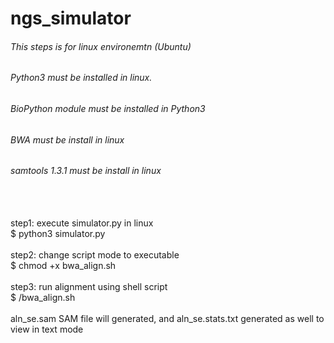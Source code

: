 # ngs_simulator

###### This steps is for linux environemtn (Ubuntu)
###### Python3 must be installed in linux. 
###### BioPython module must be installed in Python3 
###### BWA must be install in linux
###### samtools 1.3.1 must be install in linux


<br/>
<br/>
step1: execute simulator.py in linux
<br/>
$ python3 simulator.py
<br/>
<br/>
step2: change script mode to executable
<br/>
$ chmod +x bwa_align.sh
<br/>
<br/>
step3: run alignment using shell script
<br/>
$ /bwa_align.sh
<br/>
<br/>
aln_se.sam SAM file will generated, and aln_se.stats.txt generated as well to view in text mode




